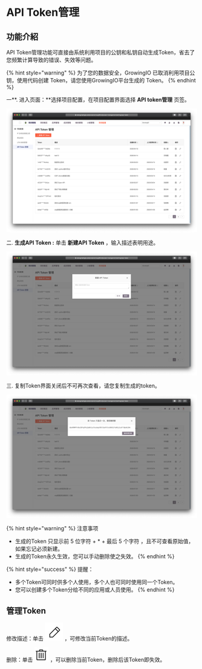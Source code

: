 # API Token管理

## 功能介紹

API Token管理功能可直接由系统利用项目的公钥和私钥自动生成Token，省去了您频繁计算导致的错误、失效等问题。

{% hint style="warning" %}
为了您的数据安全，GrowingIO 已取消利用项目公钥，使用代码创建 Token，请您使用GrowingIO平台生成的 Token。
{% endhint %}

一**. 进入页面：**选择项目配置，在项目配置界面选择 **API token管理** 页签。

![](../../../.gitbook/assets/ying-mu-jie-tu-20200418-xia-wu-3.10.54.png)

二. **生成API Token :**  单击 **新建API Token** ，输入描述表明用途。

![](../../../.gitbook/assets/ying-mu-jie-tu-20200418-xia-wu-3.14.20.png)

三. 复制Token界面关闭后不可再次查看，请您复制生成的token。

![](../../../.gitbook/assets/ying-mu-jie-tu-20200418-xia-wu-3.10.49.png)

{% hint style="warning" %}
注意事项

* 生成的Token 只显示前 5 位字符 + \* + 最后 5 个字符 ，且不可查看原始值，如果忘记必须新建。
* 生成的Token永久生效，您可以手动删除使之失效。
{% endhint %}

{% hint style="success" %}
提醒：

* 多个Token可同时供多个人使用，多个人也可同时使用同一个Token。
* 您可以创建多个Token分给不同的应用或人员使用。
{% endhint %}

## 管理Token

修改描述：单击 <img src="../../../.gitbook/assets/bian-ji-icon.png" alt="" data-size="line"> ，可修改当前Token的描述。

删除：单击 <img src="../../../.gitbook/assets/shan-chu-icon.png" alt="" data-size="line"> ，可以删除当前Token，删除后该Token即失效。
